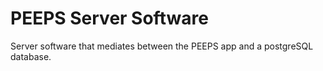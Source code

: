 # PEEPS Server Software

Server software that mediates between the PEEPS app and a postgreSQL database.